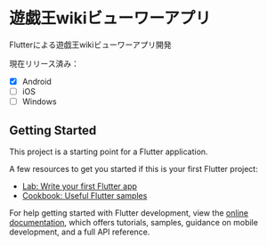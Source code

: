 # 遊戯王wikiビューワーアプリ

Flutterによる遊戯王wikiビューワーアプリ開発

現在リリース済み：
- [x] Android
- [ ] iOS
- [ ] Windows

## Getting Started

This project is a starting point for a Flutter application.

A few resources to get you started if this is your first Flutter project:

- [Lab: Write your first Flutter app](https://docs.flutter.dev/get-started/codelab)
- [Cookbook: Useful Flutter samples](https://docs.flutter.dev/cookbook)

For help getting started with Flutter development, view the
[online documentation](https://docs.flutter.dev/), which offers tutorials,
samples, guidance on mobile development, and a full API reference.
